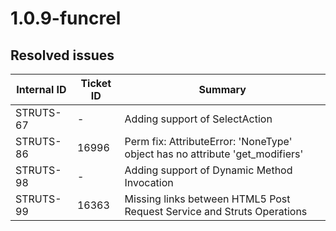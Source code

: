 # 1.0.9-funcrel

## Resolved issues

| Internal ID | Ticket ID | Summary |
| ----------- | --------- | ------- |
| STRUTS-67 | - | Adding support of SelectAction |
| STRUTS-86 | 16996 | Perm fix: AttributeError: 'NoneType' object has no attribute 'get_modifiers' |
| STRUTS-98 | - | Adding support of Dynamic Method Invocation |
| STRUTS-99 | 16363 | Missing links between HTML5 Post Request Service and Struts Operations |

